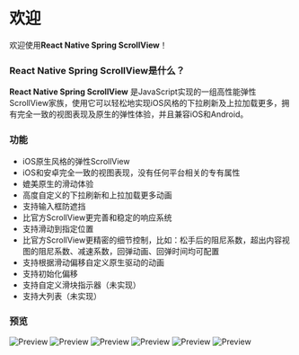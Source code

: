# 欢迎

欢迎使用**React Native Spring ScrollView**！

### **React Native Spring ScrollView**是什么？

**React Native Spring ScrollView** 是JavaScript实现的一组高性能弹性ScrollView家族，使用它可以轻松地实现iOS风格的下拉刷新及上拉加载更多，拥有完全一致的视图表现及原生的弹性体验，并且兼容iOS和Android。

### 功能


* iOS原生风格的弹性ScrollView
* iOS和安卓完全一致的视图表现，没有任何平台相关的专有属性
* 媲美原生的滑动体验
* 高度自定义的下拉刷新和上拉加载更多动画
* 支持输入框防遮挡
* 比官方ScrollView更完善和稳定的响应系统
* 支持滑动到指定位置
* 比官方ScrollView更精密的细节控制，比如：松手后的阻尼系数，超出内容视图的阻尼系数、减速系数，回弹动画、回弹时间均可配置
* 支持根据滑动偏移自定义原生驱动的动画
* 支持初始化偏移
* 支持自定义滑块指示器（未实现）
* 支持大列表（未实现）


### 预览
![Preview](../res/demo1.gif)
![Preview](../res/demo2.gif)
![Preview](../res/RefreshAndroid.gif)
![Preview](../res/RefreshIOS.gif)
![Preview](../res/LoadingAndroid.gif)
![Preview](../res/LoadingIOS.gif)
